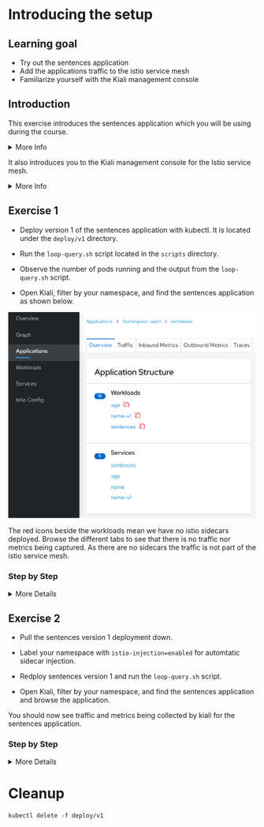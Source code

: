 [//]: # (Copyright, Eficode )
[//]: # (Origin: https://github.com/eficode-academy/istio-katas)
[//]: # (Tags: #sentences #kiali)

# Introducing the setup

## Learning goal

- Try out the sentences application
- Add the applications traffic to the istio service mesh
- Familiarize yourself with the Kiali management console

## Introduction

This exercise introduces the sentences application which you will be using during the course.

<details>
    <summary> More Info </summary>

This application implements a simple 'sentences' builder, which can build
sentences from the following simple algorithm:

```
age = random(0,100)
name = random(['Peter','Ray','Egon'])
return name + ' is ' + age + ' years'
```
The application is made up of three services, one which can be queried for the
random age, one which can be queried for a random name and a frontend sentence service, which
calls the two other through HTTP requests and formats the final sentences.

</details>

It also introduces you to the Kiali management console for the Istio service mesh.

<details>
    <summary> More Info </summary>

Kiali provides dashboards and observability by showing you the structure and health of your service mesh.
It provides detailed metrics, Grfana access and integrates with Jaeger for distributed tracing. 

</details>

## Exercise 1

- Deploy version 1 of the sentences application with kubectl. It is located under the `deploy/v1` directory.

- Run the `loop-query.sh` script located in the `scripts` directory.

- Observe the number of pods running and the output from the `loop-query.sh` script.

- Open Kiali, filter by your namespace, and find the sentences application as shown below.

![Sentences with no sidecars](images/kiali-no-sidecars.png)

The red icons beside the workloads mean we have no istio sidecars deployed.
Browse the different tabs to see that there is no traffic nor metrics being captured. 
As there are no sidecars the traffic is not part of the istio service mesh.

### Step by Step
<details>
    <summary> More Details </summary>

Open a terminal in the root of the git repository (istio-katas) and use `kubectl` to deploy `v1` of the application.


```console
kubectl apply -f deploy/v1
```

Observe the number of services and pods running.

```console
kubectl get pod,svc
```

You should see something like:

```console
NAME                             READY   STATUS    RESTARTS   AGE
pod/age-7976688957-mbvzz         1/1     Running   0          2s
pod/name-v1-587b56cdf4-rwcwt     1/1     Running   0          2s
pod/sentences-6dffccb8c6-7fd57   1/1     Running   0          2s

NAME                TYPE        CLUSTER-IP       EXTERNAL-IP   PORT(S)          AGE
service/age         ClusterIP   172.20.123.133   <none>        5000/TCP         2s
service/name        ClusterIP   172.20.108.51    <none>        5000/TCP         2s
service/name-v1     ClusterIP   172.20.226.141   <none>        5000/TCP         2s
service/sentences   NodePort    172.20.168.218   <none>        5000:30326/TCP   2s
```

In another shell, run the following to continuously query the sentence service and observe the output:

```console
./scripts/loop-query.sh
```

Traffic is now flowing between the services.

Browse to kiali and investigate the traffic flow.

</details>

## Exercise 2

- Pull the sentences version 1 deployment down.

- Label your namespace with `istio-injection=enabled` for automtatic sidecar injection.

- Redploy sentences version 1 and run the `loop-query.sh` script.

- Open Kiali, filter by your namespace, and find the sentences application and browse the application.

You should now see traffic and metrics being collected by kiali for the sentences application.

### Step by Step
<details>
    <summary> More Details </summary>

Pull the version on deployment down.

```console
kubectl delete -f deploy/v1
```

Label **your** namespace (user1, user2, user3, etc) for automatic sidecar injection.

```console
kubectl label namespace <user1> istio-injection=enabled
```

Redeploy version 1 (`v1`).

```console
kubectl apply -f deploy/v1
```

Run the `loop-query.sh` script to produce some traffic.

```console
./scripts/loop-query.sh
```

</details>

# Cleanup

```console
kubectl delete -f deploy/v1
```
